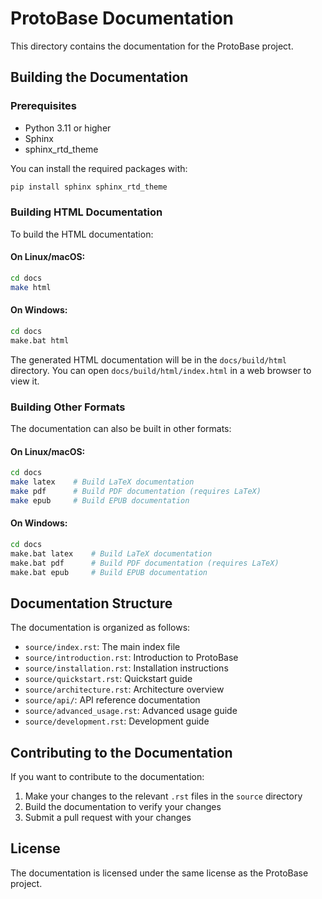 # ProtoBase Documentation

This directory contains the documentation for the ProtoBase project.

## Building the Documentation

### Prerequisites

- Python 3.11 or higher
- Sphinx
- sphinx_rtd_theme

You can install the required packages with:

```bash
pip install sphinx sphinx_rtd_theme
```

### Building HTML Documentation

To build the HTML documentation:

#### On Linux/macOS:

```bash
cd docs
make html
```

#### On Windows:

```bash
cd docs
make.bat html
```

The generated HTML documentation will be in the `docs/build/html` directory. You can open `docs/build/html/index.html` in a web browser to view it.

### Building Other Formats

The documentation can also be built in other formats:

#### On Linux/macOS:

```bash
cd docs
make latex    # Build LaTeX documentation
make pdf      # Build PDF documentation (requires LaTeX)
make epub     # Build EPUB documentation
```

#### On Windows:

```bash
cd docs
make.bat latex    # Build LaTeX documentation
make.bat pdf      # Build PDF documentation (requires LaTeX)
make.bat epub     # Build EPUB documentation
```

## Documentation Structure

The documentation is organized as follows:

- `source/index.rst`: The main index file
- `source/introduction.rst`: Introduction to ProtoBase
- `source/installation.rst`: Installation instructions
- `source/quickstart.rst`: Quickstart guide
- `source/architecture.rst`: Architecture overview
- `source/api/`: API reference documentation
- `source/advanced_usage.rst`: Advanced usage guide
- `source/development.rst`: Development guide

## Contributing to the Documentation

If you want to contribute to the documentation:

1. Make your changes to the relevant `.rst` files in the `source` directory
2. Build the documentation to verify your changes
3. Submit a pull request with your changes

## License

The documentation is licensed under the same license as the ProtoBase project.